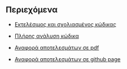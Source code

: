 ## Περιεχόμενα

- [Εκτελέσιμος και σχολιασμένος κώδικας](https://github.com/TasoulasTheofanis/MM1-Queue-System-C/tree/master/code)

- [Πλήρης ανάλυση κώδικα](https://github.com/TasoulasTheofanis/MM1-Queue-System-C/blob/master/_Ανάλυση_Κώδικα_.pdf)

- [Αναφορά αποτελεσμάτων σε pdf](https://github.com/TasoulasTheofanis/MM1-Queue-System-C/blob/master/_Αναφορά_.pdf)

- [Αναφορά αποτελεσμάτων σε github page](https://tasoulastheofanis.github.io/MM1-Queue-System-C/)

